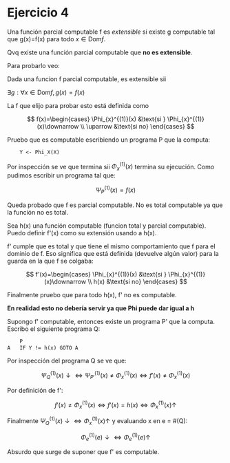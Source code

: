 # Ejercicio 4

Una función parcial computable f es _extensible_ si existe g computable tal que g(x)=f(x) para todo $x \in \text{Dom}f$.

Qvq existe una función parcial computable que **no es extensible**.

Para probarlo veo:

Dada una funcion f parcial computable, es extensible sii

$\exists g: \forall x \in \text{Dom} f, g(x)=f(x)$

La f que elijo para probar esto está definida como

$$
f(x)=\begin{cases}
    \Phi_{x}^{(1)}(x) &\text{si } \Phi_{x}^{(1)}(x)\downarrow \\
    \uparrow &\text{si no}
\end{cases}
$$

Pruebo que es computable escribiendo un programa P que la computa:

```txt
    Y <- Phi_X(X)
```

Por inspección se ve que termina sii $\Phi_{x}^{(1)}(x)$ termina su ejecución. Como pudimos escribir un programa tal que:

$$\Psi_{P}^{(1)}(x)=f(x)$$

Queda probado que f es parcial computable. No es total computable ya que la función no es total.

Sea h(x) una función computable (funcion total y parcial computable). Puedo definir f'(x) como su extensión usando a h(x).

f' cumple que es total y que tiene el mismo comportamiento que f para el dominio de f. Eso significa que está definida (devuelve algún valor) para la guarda en la que f se colgaba:

$$
f'(x)=\begin{cases}
    \Phi_{x}^{(1)}(x) &\text{si } \Phi_{x}^{(1)}(x)\downarrow \\
    h(x) &\text{si no}
\end{cases}
$$

Finalmente pruebo que para todo h(x), f' no es computable.

**En realidad esto no debería servir ya que Phi puede dar igual a h**

Supongo f' computable, entonces existe un programa P' que la computa. Escribo el siguiente programa Q:

```txt
    P
A   IF Y != h(x) GOTO A
```

Por inspección del programa Q se ve que:

$$\Psi_{Q}^{(1)}(x) \downarrow \iff \Psi_{P'}^{(1)}(x) \neq \Phi_{x}^{(1)}(x) \iff f'(x) \neq \Phi_{x}^{(1)}(x)$$

Por definición de f':

$$f'(x) \neq \Phi_{x}^{(1)}(x) \iff f'(x) = h(x)\iff \Phi_{x}^{(1)}(x) \uparrow$$

Finalmente $\Psi_{Q}^{(1)}(x) \downarrow \iff \Phi_{x}^{(1)}(x) \uparrow$ y evaluando x en e = #(Q):

$$\Phi_{e}^{(1)}(e) \downarrow \iff \Phi_{e}^{(1)}(e) \uparrow$$

Absurdo que surge de suponer que f' es computable.
